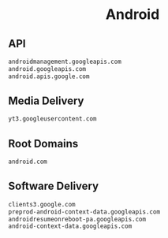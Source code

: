 


<h1 align="center">Android</h1>  


## API


```html
androidmanagement.googleapis.com
android.googleapis.com
android.apis.google.com
```  


## Media Delivery


```html
yt3.googleusercontent.com
```  


## Root Domains


```html
android.com
```  


## Software Delivery


```html
clients3.google.com
preprod-android-context-data.googleapis.com
androidresumeonreboot-pa.googleapis.com
android-context-data.googleapis.com
```  


